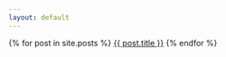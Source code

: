```yaml
---
layout: default
---
```


{% for post in site.posts %}
<a href="{{ site.baseurl }}{{ post.url }}">{{ post.title }}</a>
{% endfor %}
